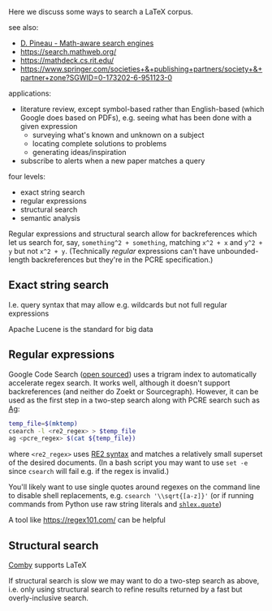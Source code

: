 Here we discuss some ways to search a LaTeX corpus.

see also:
* [D. Pineau - Math-aware search engines](https://www.groundai.com/project/math-aware-search-engines-physics-applications-and-overview/1)
* https://search.mathweb.org/
* https://mathdeck.cs.rit.edu/
* https://www.springer.com/societies+&+publishing+partners/society+&+partner+zone?SGWID=0-173202-6-951123-0

applications:
* literature review, except symbol-based rather than English-based (which
  Google does based on PDFs), e.g. seeing what has been done with a given
  expression
  * surveying what's known and unknown on a subject
  * locating complete solutions to problems
  * generating ideas/inspiration
* subscribe to alerts when a new paper matches a query

four levels:
* exact string search
* regular expressions
* structural search
* semantic analysis

Regular expressions and structural search allow for backreferences which let us
search for, say, `something^2 + something`, matching `x^2 + x` and `y^2 + y`
but not `x^2 + y`.
(Technically _regular_ expressions can't have unbounded-length backreferences
but they're in the PCRE specification.)

## Exact string search

I.e. query syntax that may allow e.g. wildcards but not full regular expressions

Apache Lucene is the standard for big data

## Regular expressions

Google Code Search ([open sourced](https://github.com/google/codesearch))
uses a trigram index to automatically accelerate regex search.
It works well, although it doesn't support backreferences
(and neither do Zoekt or Sourcegraph).
However, it can be used as the first step in a two-step search along with PCRE
search such as [Ag](https://github.com/ggreer/the_silver_searcher):
```bash
temp_file=$(mktemp)
csearch -l <re2_regex> > $temp_file
ag <pcre_regex> $(cat ${temp_file})
```
where `<re2_regex>` uses [RE2 syntax](https://github.com/google/re2/wiki/Syntax)
and matches a relatively small superset of the desired documents.
(In a bash script you may want to use `set -e` since `csearch` will fail
e.g. if the regex is invalid.)

You'll likely want to use single quotes around regexes on the command line to
disable shell replacements, e.g. `csearch '\\sqrt{[a-z]}'`
(or if running commands from Python use raw string literals and
[`shlex.quote`](https://docs.python.org/3/library/shlex.html#shlex.quote))

A tool like <https://regex101.com/> can be helpful


## Structural search

[Comby](https://comby.dev/docs/overview) supports LaTeX

If structural search is slow we may want to do a two-step search as above,
i.e. only using structural search to refine results returned by a fast but
overly-inclusive search.

